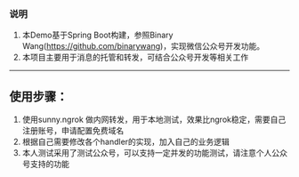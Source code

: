 ### 说明
1. 本Demo基于Spring Boot构建，参照Binary Wang(https://github.com/binarywang)，实现微信公众号开发功能。
1. 本项目主要用于消息的托管和转发，可结合公众号开发等相关工作

-----------------------

## 使用步骤：
1. 使用sunny.ngrok 做内网转发，用于本地测试，效果比ngrok稳定，需要自己注册账号，申请配置免费域名
1. 根据自己需要修改各个handler的实现，加入自己的业务逻辑
1. 本人测试采用了测试公众号，可以支持一定并发的功能测试，请注意个人公众号支持的功能
